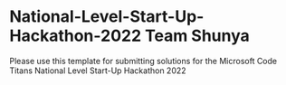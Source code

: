 # National-Level-Start-Up-Hackathon-2022 Team Shunya
Please use this template for submitting solutions for the Microsoft Code Titans National Level Start-Up Hackathon 2022
